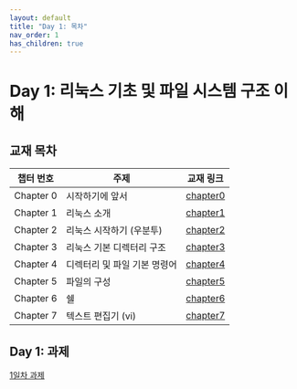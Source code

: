 ```yaml
---
layout: default
title: "Day 1: 목차"
nav_order: 1
has_children: true
---
```


# Day 1: 리눅스 기초 및 파일 시스템 구조 이해

## 교재 목차

| 챕터 번호 | 주제                         | 교재 링크           |
|-----------|------------------------------|----------------------|
| Chapter 0 | 시작하기에 앞서              | [chapter0](chapter0/) |
| Chapter 1 | 리눅스 소개                  | [chapter1](chapter1/) |
| Chapter 2 | 리눅스 시작하기 (우분투)     | [chapter2](chapter2/) |
| Chapter 3 | 리눅스 기본 디렉터리 구조    | [chapter3](chapter3/) |
| Chapter 4 | 디렉터리 및 파일 기본 명령어 | [chapter4](chapter4/) |
| Chapter 5 | 파일의 구성           | [chapter5](chapter5/) |
| Chapter 6 | 쉘                    | [chapter6](chapter6/) |
| Chapter 7 | 텍스트 편집기 (vi)           | [chapter7](chapter7/) |

## Day 1: 과제

[1일차 과제](homework/)
